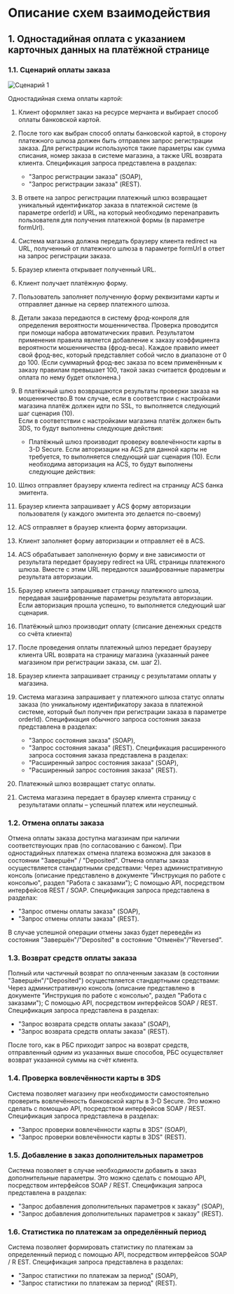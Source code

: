 # Описание схем взаимодействия

## 1. Одностадийная оплата с указанием карточных данных на платёжной странице

### 1.1. Сценарий оплаты заказа

![Сценарий 1](/images/s1.png)

Одностадийная схема оплаты картой:

1. Клиент оформляет заказ на ресурсе мерчанта и выбирает способ оплаты банковской картой.  

2. После того как выбран способ оплаты банковской картой, в сторону платежного шлюза должен быть отправлен запрос регистрации заказа. Для регистрации используются такие параметры как сумма списания, номер заказа в системе магазина, а также URL возврата клиента. Спецификация запроса представлена в разделах:
    - "Запрос регистрации заказа" (SOAP),
    - "Запрос регистрации заказа" (REST).

3. В ответе на запрос регистрации платежный шлюз возвращает уникальный идентификатор заказа в платежной системе (в параметре orderId) и URL, на который необходимо перенаправить пользователя для получения платежной формы (в параметре formUrl).

4. Система магазина должна передать браузеру клиента redirect на URL, полученный от платежного шлюза в параметре formUrl в ответ на запрос регистрации заказа.

5. Браузер клиента открывает полученный URL.

6. Клиент получает платёжную форму.

7. Пользователь заполняет полученную форму реквизитами карты и отправляет данные на сервер платежного шлюза.

8. Детали заказа передаются в систему фрод-конроля для определения вероятности мошенничества. Проверка проводится при помощи набора автоматических правил. Результатом применения правила является добавление к заказу коэффициента вероятности мошенничества (фрод-веса). Каждое правило имеет свой фрод-вес, который представляет собой число в диапазоне от 0 до 100. (Если суммарный фрод-вес заказа по всем применённым к заказу правилам превышает 100, такой заказ считается фродовым и оплата по нему будет отклонена.)

9. В платёжный шлюз возвращаются результаты проверки заказа на мошенничество.В том случае, если в соответствии с настройками магазина платёж должен идти по SSL, то выполняется следующий шаг сценария (10).  
Если в соответствии с настройками магазина платёж должен быть 3DS, то будут выполнены следующие действия:  
	- Платёжный шлюз производит проверку вовлечённости карты в 3-D Secure. Если авторизации на ACS для данной карты не требуется, то выполняется следующий шаг сценария (10). Если необходима авторизация на ACS, то будут выполнены следующие действия:  
  1. Шлюз отправляет браузеру клиента redirect на страницу ACS банка эмитента.
  2. Браузер клиента запрашивает у ACS форму авторизации пользователя (у каждого эмитента это делается по-своему)
  3. ACS отправляет в браузер клиента форму авторизации.
  4. Клиент заполняет форму авторизации и отправляет её в ACS.
  5. ACS обрабатывает заполненную форму и вне зависимости от результата передает браузеру redirect на URL страницы платежного шлюза. Вместе с этим URL передаются зашифрованные параметры результата авторизации.
  6. Браузер клиента запрашивает страницу платежного шлюза, передавая зашифрованные параметры результата авторизации. Если авторизация прошла успешно, то выполняется следующий шаг сценария.  

10. Платёжный шлюз производит оплату (списание денежных средств со счёта клиента)

11. После проведения оплаты платежный шлюз передает браузеру клиента URL возврата на страницу магазина (указанный ранее магазином при регистрации заказа, см. шаг 2).

12. Браузер клиента запрашивает страницу с результатами оплаты у магазина.

13. Система магазина запрашивает у платежного шлюза статус оплаты заказа (по уникальному идентификатору заказа в платежной системе, который был получен при регистрации заказа в параметре orderId).
Спецификация обычного запроса состояния заказа представлена в разделах:
    - "Запрос состояния заказа" (SOAP),
    - "Запрос состояния заказа" (REST).
Спецификация расширенного запроса состояния заказа представлена в разделах:
    - "Расширенный запрос состояния заказа" (SOAP),
    - "Расширенный запрос состояния заказа" (REST).

14. Платежный шлюз возвращает статус оплаты.

15. Система магазина передает в браузер клиента страницу с результатами оплаты – успешный платеж или неуспешный.

### 1.2. Отмена оплаты заказа
Отмена оплаты заказа доступна магазинам при наличии соответствующих прав (по согласованию с банком). При одностадийных платежах отмена платежа возможна для заказов в состоянии "Завершён" / "Deposited".
Отмена оплаты заказа осуществляется стандартными средствами:
Через административную консоль (описание представлено в документе "Инструкция по работе с консолью", раздел "Работа с
заказами");
С помощью API, посредством интерфейсов REST / SOAP. Спецификация запроса представлена в разделах:  
 - "Запрос отмены оплаты заказа" (SOAP),  
 - "Запрос отмены оплаты заказа" (REST).  

В случае успешной операции отмены заказ будет переведён из состояния "Завершён"/"Deposited" в состояние "Отменён"/"Reversed".

### 1.3. Возврат средств оплаты заказа
Полный или частичный возврат по оплаченным заказам (в состоянии "Завершён"/"Deposited") осуществляется стандартными
средствами:
Через административную консоль (описание представлено в документе "Инструкция по работе с консолью", раздел "Работа с
заказами");
С помощью API, посредством интерфейсов SOAP / REST. Спецификация запроса представлена в разделах:  
 - "Запрос возврата средств оплаты заказа" (SOAP),  
 - "Запрос возврата средств оплаты заказа" (REST).  

После того, как в РБС приходит запрос на возврат средств, отправленный одним из указанных выше способов, РБС осуществляет
возврат указанной суммы на счёт клиента.

### 1.4. Проверка вовлечённости карты в 3DS
Система позволяет магазину при необходимости самостоятельно проверить вовлечённость банковской карты в 3-D Secure. Это можно
сделать с помощью API, посредством интерфейсов SOAP / REST. Спецификация запроса представлена в разделах:  
 - "Запрос проверки вовлечённости карты в 3DS" (SOAP),  
 - "Запрос проверки вовлечённости карты в 3DS" (REST).  

### 1.5. Добавление в заказ дополнительных параметров
Система позволяет в случае необходимости добавить в заказ дополнительные параметры. Это можно сделать с помощью API,
посредством интерфейсов SOAP / REST. Спецификация запроса представлена в разделах:  
 - "Запрос добавления дополнительных параметров к заказу" (SOAP),  
 - "Запрос добавления дополнительных параметров к заказу" (REST).  

### 1.6. Статистика по платежам за определённый период
Система позволяет формировать статистику по платежам за определенный период с помощью API, посредством интерфейсов SOAP / R
EST. Спецификация запроса представлена в разделах:  
 - "Запрос статистики по платежам за период" (SOAP),  
 - "Запрос статистики по платежам за период" (REST).  

